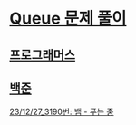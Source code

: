 # [Queue 문제 풀이](https://www.acmicpc.net/problem/tags)

## [프로그래머스](https://programmers.co.kr/)


## [백준](https://www.acmicpc.net)
[23/12/27_3190번: 뱀 - 푸는 중](https://www.acmicpc.net/problem/16652)

